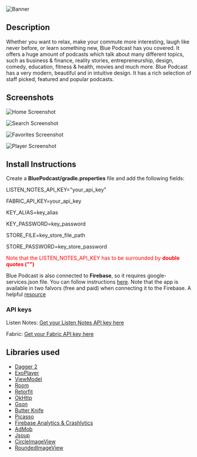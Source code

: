 ![Banner](https://user-images.githubusercontent.com/38587571/43682657-9a601d6c-987b-11e8-9633-ce8677da3baf.png)

## Description
Whether you want to relax, make your commute more interesting, laugh like never before, or
learn something new, Blue Podcast has you covered.
It offers a huge amount of podcasts which talk about many different topics, such as
business & finance, reality stories, entrepreneurship, design, comedy, education, fitness &
health, movies and much more.
Blue Podcast has a very modern, beautiful and in intuitive design. It has a rich selection of
staff picked, featured and popular podcasts.

## Screenshots
![Home Screenshot](https://user-images.githubusercontent.com/38587571/43682703-b08bd968-987c-11e8-80b4-eee7598db663.png)

![Search Screenshot](https://user-images.githubusercontent.com/38587571/43682700-aecf20e4-987c-11e8-8dbe-06ffefe835e1.png)

![Favorites Screenshot](https://user-images.githubusercontent.com/38587571/43682702-b03f190c-987c-11e8-88f2-d5b905c7fa69.png)

![Player Screenshot](https://user-images.githubusercontent.com/38587571/43682699-aeb5e4f8-987c-11e8-9215-f488ec16dbe5.png)

## Install Instructions
Create a **BluePodcast/gradle.properties** file and add the following fields:

LISTEN_NOTES_API_KEY="your_api_key"

FABRIC_API_KEY=your_api_key

KEY_ALIAS=key_alias

KEY_PASSWORD=key_password

STORE_FILE=key_store_file_path

STORE_PASSWORD=key_store_password

<span style="color:red">Note that the LISTEN_NOTES_API_KEY has to be surrounded by <b>double quotes ("")</b></span>


Blue Podcast is also connected to **Firebase**, so it requires google-services.json file. You can follow instructions [here](https://firebase.google.com/docs/android/setup). Note that the app is available in two falvors (free and paid) when connecting it to the Firebase. A helpful [resource](https://medium.com/@Miqubel/multiple-build-types-in-firebase-on-android-6f6715f6dd83)

### API keys
Listen Notes: [Get your Listen Notes API key here](https://market.mashape.com/listennotes/listennotes)

Fabric: [Get your Fabric API key here](https://fabric.io/home)

## Libraries used

- [Dagger 2](https://github.com/google/dagger)
- [ExoPlayer](https://github.com/google/ExoPlayer)
- [ViewModel](https://developer.android.com/topic/libraries/architecture/viewmodel)
- [Room](https://developer.android.com/topic/libraries/architecture/room)
- [Retorfit](http://square.github.io/retrofit/)
- [OkHttp](http://square.github.io/okhttp/)
- [Gson](https://github.com/google/gson)
- [Butter Knife](http://jakewharton.github.io/butterknife/)
- [Picasso](http://square.github.io/picasso/)
- [Firebase Analytics & Crashlytics](https://firebase.google.com/docs/crashlytics/)
- [AdMob](https://www.google.com/admob/)
- [Jsoup](https://jsoup.org/)
- [CircleImageView](https://github.com/hdodenhof/CircleImageView)
- [RoundedImageView](https://github.com/vinc3m1/RoundedImageView)
